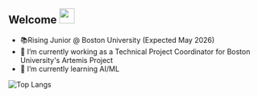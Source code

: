 ## Welcome <img src="https://raw.githubusercontent.com/MartinHeinz/MartinHeinz/master/wave.gif" width="30px">

- 📚Rising Junior @ Boston University (Expected May 2026)
- 🔭 I’m currently working as a Technical Project Coordinator for Boston University's Artemis Project
- 🌱 I’m currently learning AI/ML 

![Top Langs](https://github-readme-stats.vercel.app/api/top-langs/?username=cheyennemowatt&layout=compact)

<!--
**cheyennemowatt/cheyennemowatt** is a ✨ _special_ ✨ repository because its `README.md` (this file) appears on your GitHub profile.

Here are some ideas to get you started:

- 🔭 I’m currently working on ...
- 🌱 I’m currently learning ...
- 👯 I’m looking to collaborate on ...
- 🤔 I’m looking for help with ...
- 💬 Ask me about ...
- 📫 How to reach me: ...
- 😄 Pronouns: ...
- ⚡ Fun fact: ...
-->
